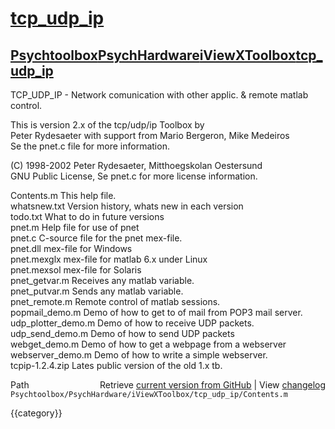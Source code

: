 # [tcp_udp_ip](tcp_udp_ip)
## [Psychtoolbox](Psychtoolbox)[PsychHardware](PsychHardware)[iViewXToolbox](iViewXToolbox)[tcp_udp_ip](tcp_udp_ip)

TCP\_UDP\_IP  - Network comunication with other applic. & remote matlab control.  
  
 This is version 2.x of the tcp/udp/ip Toolbox by  
 Peter Rydesaeter with support from  Mario Bergeron,  Mike Medeiros  
 Se the pnet.c file for more information.  
  
 (C) 1998-2002 Peter Rydesaeter, Mitthoegskolan Oestersund  
     GNU Public License, Se pnet.c for more license information.  
  
 Contents.m            This help file.  
 whatsnew.txt          Version history, whats new in each version  
 todo.txt              What to do in future versions  
 pnet.m                Help file for use of pnet  
 pnet.c                C-source file for the pnet mex-file.  
 pnet.dll              mex-file for Windows  
 pnet.mexglx           mex-file for matlab 6.x under Linux  
 pnet.mexsol           mex-file for Solaris  
 pnet\_getvar.m         Receives any matlab variable.  
 pnet\_putvar.m         Sends any matlab variable.  
 pnet\_remote.m         Remote control of matlab sessions.  
 popmail\_demo.m        Demo of how to get to of mail from POP3 mail server.  
 udp\_plotter\_demo.m    Demo of how to receive UDP packets.  
 udp\_send\_demo.m       Demo of how to send UDP packets  
 webget\_demo.m         Demo of how to get a webpage from a webserver  
 webserver\_demo.m      Demo of how to write a simple webserver.  
 tcpip-1.2.4.zip       Lates public version of the old 1.x tb.  
  




<div class="code_header" style="text-align:right;">
  <span style="float:left;">Path&nbsp;&nbsp;</span> <span class="counter">Retrieve <a href=
  "https://raw.github.com/Psychtoolbox-3/Psychtoolbox-3/beta/Psychtoolbox/PsychHardware/iViewXToolbox/tcp_udp_ip/Contents.m">current version from GitHub</a> | View <a href=
  "https://github.com/Psychtoolbox-3/Psychtoolbox-3/commits/beta/Psychtoolbox/PsychHardware/iViewXToolbox/tcp_udp_ip/Contents.m">changelog</a></span>
</div>
<div class="code">
  <code>Psychtoolbox/PsychHardware/iViewXToolbox/tcp_udp_ip/Contents.m</code>
</div>

{{category}}